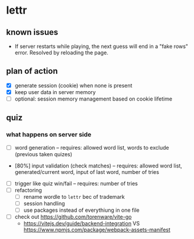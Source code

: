# lettr

## known issues
* If server restarts while playing, the next guess will end in a "fake rows" error. Resolved by reloading the page.

## plan of action
* [x] generate session (cookie) when none is present 
* [x] keep user data in server memory
* [ ] optional: session memory management based on cookie lifetime

## quiz
### what happens on server side
* [ ] word generation – requires: allowed word list, words to exclude (previous taken quizes)
* [80%] input validation (check matches) – requires: allowed word list, generated/current word, input of last word, number of tries
* [ ] trigger like quiz win/fail – requires: number of tries
* [ ] refactoring
    * [ ] rename wordle to `lettr` bec of trademark
    * [ ] session handling
    * [ ] use packages instead of everythiung in one file
* [ ] check out https://github.com/torenware/vite-go
    * https://vitejs.dev/guide/backend-integration VS https://www.npmjs.com/package/webpack-assets-manifest
